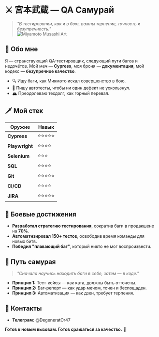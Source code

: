 # ⚔️ 宮本武蔵 — QA Самурай  

> *"В тестировании, как и в бою, важны терпение, точность и безупречность."*  
![Miyamoto Musashi Art](https://i.pinimg.com/originals/0e/20/d8/0e20d8051aee2fa0a161ae3c9d84d078.jpg)  
## 🏯 Обо мне  

Я — странствующий QA-тестировщик, следующий пути багов и недочётов. Мой меч — **Cypress**, моя броня — **документация**, мой кодекс — **безупречное качество**.  

- 🔍 Ищу баги, как Миямото искал совершенство в бою.  
- 🧪 Пишу автотесты, чтобы ни один дефект не ускользнул.  
- 🏔️ Преодолеваю техдолг, как горный перевал.  

## 🗡️ Мой стек  

| Оружие          | Навык          |  
|----------------|---------------|  
| **Cypress**    | ⭐⭐⭐⭐⭐       |  
| **Playwright** | ⭐⭐⭐⭐        |  
| **Selenium**   | ⭐⭐⭐          |  
| **SQL**        | ⭐⭐⭐⭐        |  
| **Git**        | ⭐⭐⭐⭐⭐       |  
| **CI/CD**      | ⭐⭐⭐⭐        |  
| **JIRA**       | ⭐⭐⭐⭐⭐       |  

## 🎌 Боевые достижения  

- **Разработал стратегию тестирования**, сократив баги в продакшене на **70%**.  
- **Автоматизировал 150+ тестов**, освободив время команды для новых битв.  
- **Победил "плавающий баг"**, который никто не мог воспроизвести.  

## 🏮 Путь самурая  

> *"Сначала научись находить баги в себе, затем — в коде."*  

- **Принцип 1:** Тест-кейсы — как ката, должны быть отточены.  
- **Принцип 2:** Баг-репорт — как удар мечом, точен и беспощаден.  
- **Принцип 3:** Автоматизация — как дзен, требует терпения.  

## 📜 Контакты  

- **Телеграм:** @DegeneratOr47  

**Готов к новым вызовам. Готов сражаться за качество.** 🏯  

